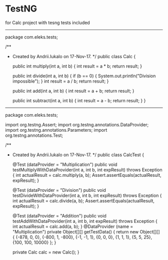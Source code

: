 # TestNG
for Calc project with tesng tests included
  
------------------------------------------
package com.eleks.tests;

/**
 * Created by Andrii.Iukalo on 17-Nov-17.
 */
public class Calc {

    public int multiply(int a, int b) {
        int result = a * b;
        return result;
    }

    public int divide(int a, int b) {
        if (b == 0) {
            System.out.println("Division impossible");
        }
        int result = a / b;
        return result;
    }

    public int add(int a, int b) {
        int result = a + b;
        return result;
    }

    public int subtract(int a, int b) {
        int result = a - b;
        return result;
    }
}
---------------------------------------------

package com.eleks.tests;

import org.testng.Assert;
import org.testng.annotations.DataProvider;
import org.testng.annotations.Parameters;
import org.testng.annotations.Test;

/**
 * Created by Andrii.Iukalo on 17-Nov-17.
 */
public class CalcTest {


    @Test (dataProvider = "Multiplication")
    public void testMultiplyWithDataProvider(int a, int b, int expResult) throws Exception {
        int actualResult = calc.multiply(a,  b);
        Assert.assertEquals(actualResult, expResult);
    }

    @Test (dataProvider = "Division")
    public void testDivideWithDataProvider(int a, int b, int expResult) throws Exception {
        int actualResult = calc.divide(a, b);
        Assert.assertEquals(actualResult, expResult);
    }

    @Test (dataProvider = "Addition")
    public void testAddWithDataProvider(int a, int b, int expResult) throws Exception {
        int actualResult = calc.add(a, b);
    }
    @DataProvider (name = "Multiplication")
    private Object[][] getTestData() {
        return new Object[][] {
                {-878, 0, 0},
                {-800, 1, -800},
                {-1, -1, 1},
                {0, 0, 0},
                {1, 1, 1},
                {5, 5, 25},
                {100, 100, 10000}
        };
    }



    private Calc calc = new Calc();
}
